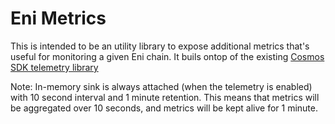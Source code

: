 # Eni Metrics

This is intended to be an utility library to expose additional metrics that's useful for monitoring a given Eni chain. It buils ontop of the existing [Cosmos SDK telemetry library](https://docs.cosmos.network/master/core/telemetry.html)

Note: In-memory sink is always attached (when the telemetry is enabled) with 10 second interval and 1 minute retention. This means that metrics will be aggregated over 10 seconds, and metrics will be kept alive for 1 minute.
